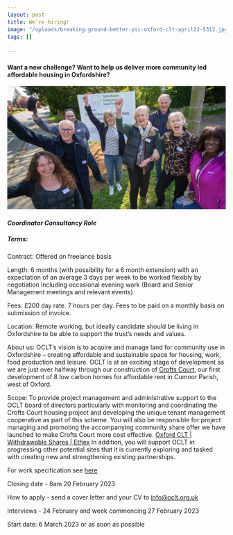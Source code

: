 ```yaml
---
layout: post
title: We're hiring!
image: "/uploads/breaking-ground-better-pic-oxford-clt-april22-5312.jpg"
tags: []

---
```

#### **Want a new challenge?  Want to help us deliver more community led affordable housing in Oxfordshire?**

![](/uploads/oclt-board.png)

#### **_Coordinator Consultancy Role_**

##### Terms: 

Contract: Offered on freelance basis

Length: 6 months (with possibility for a 6 month extension) with an expectation of an average 3 days per week to be worked flexibly by negotiation including occasional evening work (Board and Senior Management meetings and relevant events)

Fees: £200 day rate. 7 hours per day. Fees to be paid on a monthly basis on submission of invoice. 

Location: Remote working, but ideally candidate should be living in Oxfordshire to be able to support the trust’s needs and values.

About us: OCLT’s vision is to acquire and manage land for community use in Oxfordshire – creating affordable and sustainable space for housing, work, food production and leisure. OCLT is at an exciting stage of development as we are just over halfway through our construction of [Crofts Court](https://www.oclt.org.uk/projects/crofts-court/), our first development of 8 low carbon homes for affordable rent in Cumnor Parish, west of Oxford. 

Scope: To provide project management and administrative support to the OCLT board of directors particularly with monitoring and coordinating the Crofts Court housing project and developing the unique tenant management cooperative as part of this scheme. You will also be responsible for project managing and promoting the accompanying community share offer we have launched to make Crofts Court more cost effective. [Oxford CLT | Withdrawable Shares | Ethex](https://www.ethex.org.uk/invest/oclt) In addition, you will support OCLT in progressing other potential sites that it is currently exploring and tasked with creating new and strengthening existing partnerships.

For work specification see [here](https://drive.google.com/file/d/1VRlJde5PaMYDuCOkrFJHDzjAzQx7yKQG/view?usp=share_link)

Closing date - 8am 20 February 2023

How to apply - send a cover letter and your CV to info@oclt.org.uk

Interviews - 24 February and week commencing 27 February 2023

Start date: 6 March 2023 or as soon as possible